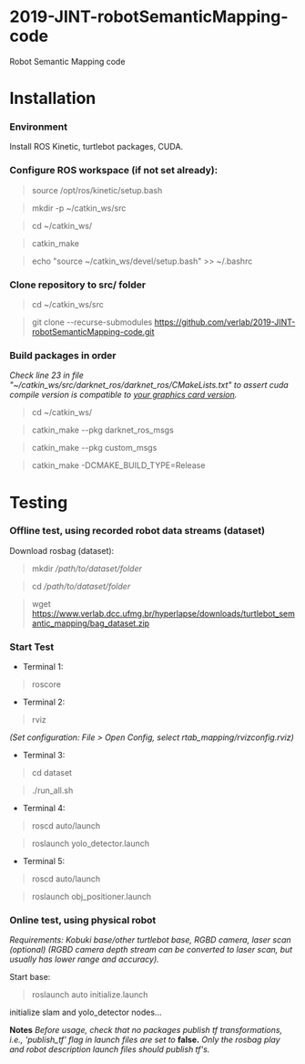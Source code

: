 # 2019-JINT-robotSemanticMapping-code
Robot Semantic Mapping code


# Installation

### Environment

Install ROS Kinetic, turtlebot packages, CUDA. 

### Configure ROS workspace (if not set already): 

>source /opt/ros/kinetic/setup.bash

>mkdir -p ~/catkin_ws/src

>cd ~/catkin_ws/

>catkin_make

>echo "source ~/catkin_ws/devel/setup.bash" >> ~/.bashrc

### Clone repository to src/ folder

>cd ~/catkin_ws/src

>git clone --recurse-submodules https://github.com/verlab/2019-JINT-robotSemanticMapping-code.git

### Build packages in order
*Check line 23 in file "~/catkin_ws/src/darknet_ros/darknet_ros/CMakeLists.txt" to assert cuda compile version is compatible to [your graphics card version](https://developer.nvidia.com/cuda-gpus).*

>cd ~/catkin_ws/

>catkin_make --pkg darknet_ros_msgs

>catkin_make --pkg custom_msgs

>catkin_make -DCMAKE_BUILD_TYPE=Release

# Testing

### Offline test, using recorded robot data streams (dataset)

Download rosbag (dataset):

>mkdir _/path/to/dataset/folder_

>cd _/path/to/dataset/folder_

>wget https://www.verlab.dcc.ufmg.br/hyperlapse/downloads/turtlebot_semantic_mapping/bag_dataset.zip

### Start Test

- Terminal 1: 

> roscore

- Terminal 2: 

> rviz

_(Set configuration: File > Open Config, select rtab_mapping/rvizconfig.rviz)_

- Terminal 3:

> cd dataset

>./run_all.sh

- Terminal 4:  

> roscd auto/launch

> roslaunch yolo_detector.launch

- Terminal 5:  

> roscd auto/launch

> roslaunch obj_positioner.launch

### Online test, using physical robot

_Requirements: Kobuki base/other turtlebot base, RGBD camera, laser scan (optional) (RGBD camera depth stream can be converted to laser scan, but usually has lower range and accuracy)._

Start base: 

>roslaunch auto initialize.launch

initialize slam and yolo_detector nodes... 

**Notes**
*Before usage, check that no packages publish tf transformations, i.e., 'publish_tf' flag in launch files are set to* __false.__ *Only the rosbag play and robot description launch files should publish tf's.*
